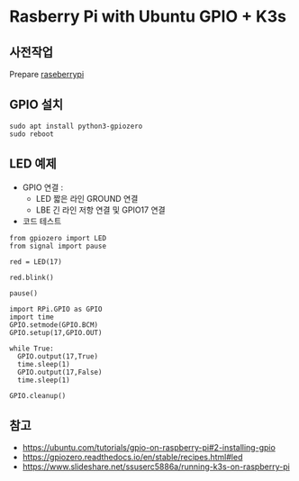 # Rasberry Pi with Ubuntu GPIO + K3s

## 사전작업
Prepare [raseberrypi](raspberrypi.md)

## GPIO 설치
```
sudo apt install python3-gpiozero
sudo reboot
```
## LED 예제
- GPIO 연결 : 
  - LED 짧은 라인 GROUND 연결
  - LBE 긴 라인 저항 연결 및 GPIO17 연결
- 코드 테스트
```
from gpiozero import LED
from signal import pause

red = LED(17)

red.blink()

pause()
```

```
import RPi.GPIO as GPIO
import time
GPIO.setmode(GPIO.BCM)
GPIO.setup(17,GPIO.OUT)

while True:
  GPIO.output(17,True)
  time.sleep(1)
  GPIO.output(17,False)
  time.sleep(1)

GPIO.cleanup()

```


## 참고
- https://ubuntu.com/tutorials/gpio-on-raspberry-pi#2-installing-gpio
- https://gpiozero.readthedocs.io/en/stable/recipes.html#led
- https://www.slideshare.net/ssuserc5886a/running-k3s-on-raspberry-pi
